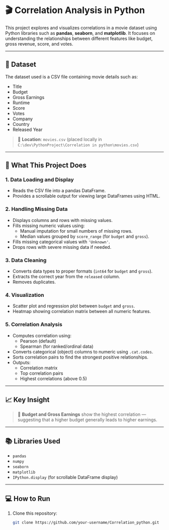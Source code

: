 # 🎬 Correlation Analysis in Python

This project explores and visualizes correlations in a movie dataset using Python libraries such as **pandas**, **seaborn**, and **matplotlib**. It focuses on understanding the relationships between different features like budget, gross revenue, score, and votes.

---

## 📁 Dataset

The dataset used is a CSV file containing movie details such as:
- Title
- Budget
- Gross Earnings
- Runtime
- Score
- Votes
- Company
- Country
- Released Year

> 📌 **Location**: `movies.csv` (placed locally in `C:\dev\PythonProject\Correlation in python\movies.csv`)

---

## 🔧 What This Project Does

### 1. **Data Loading and Display**
- Reads the CSV file into a pandas DataFrame.
- Provides a scrollable output for viewing large DataFrames using HTML.

### 2. **Handling Missing Data**
- Displays columns and rows with missing values.
- Fills missing numeric values using:
  - Manual imputation for small numbers of missing rows.
  - Median values grouped by `score_range` (for `budget` and `gross`).
- Fills missing categorical values with `'Unknown'`.
- Drops rows with severe missing data if needed.

### 3. **Data Cleaning**
- Converts data types to proper formats (`int64` for `budget` and `gross`).
- Extracts the correct year from the `released` column.
- Removes duplicates.

### 4. **Visualization**
- Scatter plot and regression plot between `budget` and `gross`.
- Heatmap showing correlation matrix between all numeric features.

### 5. **Correlation Analysis**
- Computes correlation using:
  - Pearson (default)
  - Spearman (for ranked/ordinal data)
- Converts categorical (object) columns to numeric using `.cat.codes`.
- Sorts correlation pairs to find the strongest positive relationships.
- Outputs:
  - Correlation matrix
  - Top correlation pairs
  - Highest correlations (above 0.5)

---

## 📈 Key Insight

> 🎯 **Budget and Gross Earnings** show the highest correlation — suggesting that a higher budget generally leads to higher earnings.

---

## 📚 Libraries Used

- `pandas`
- `numpy`
- `seaborn`
- `matplotlib`
- `IPython.display` (for scrollable DataFrame display)

---

## 💻 How to Run

1. Clone this repository:
   ```bash
   git clone https://github.com/your-username/Correlation_python.git
